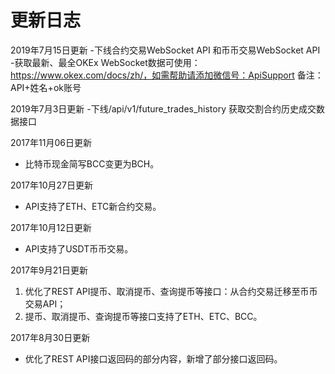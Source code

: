 # 更新日志   

2019年7月15日更新
-下线合约交易WebSocket API 和币币交易WebSocket API
-获取最新、最全OKEx WebSocket数据可使用：https://www.okex.com/docs/zh/，如需帮助请添加微信号：ApiSupport 备注：API+姓名+ok账号

2019年7月3日更新
-下线/api/v1/future_trades_history 获取交割合约历史成交数据接口

2017年11月06日更新    
- 比特币现金简写BCC变更为BCH。    

2017年10月27日更新    
- API支持了ETH、ETC新合约交易。    

2017年10月12日更新    
- API支持了USDT币币交易。    

2017年9月21日更新    
1. 优化了REST API提币、取消提币、查询提币等接口：从合约交易迁移至币币交易API；    
2. 提币、取消提币、查询提币等接口支持了ETH、ETC、BCC。    

2017年8月30日更新    
- 优化了REST API接口返回码的部分内容，新增了部分接口返回码。    
